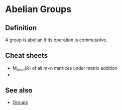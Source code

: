 # Abelian Groups

## Definition

A group is abelian if its operation is commutative.

## Cheat sheets

- M<sub>m×n</sub>(ℝ) of all m×n matrices under matrix addition
- 

## See also

- [Groups](README.md#definition)